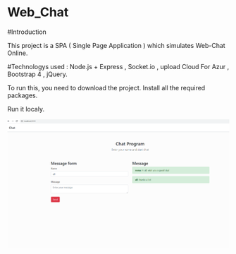# Web_Chat
#Introduction

This project is a SPA ( Single Page Application ) which simulates Web-Chat Online.

#Technologys used : 
Node.js + Express , Socket.io , upload Cloud For Azur , Bootstrap 4 , jQuery.

To run this, you need to download the project.
Install all the required packages.

Run it localy.

![](image/viewSample.PNG)

